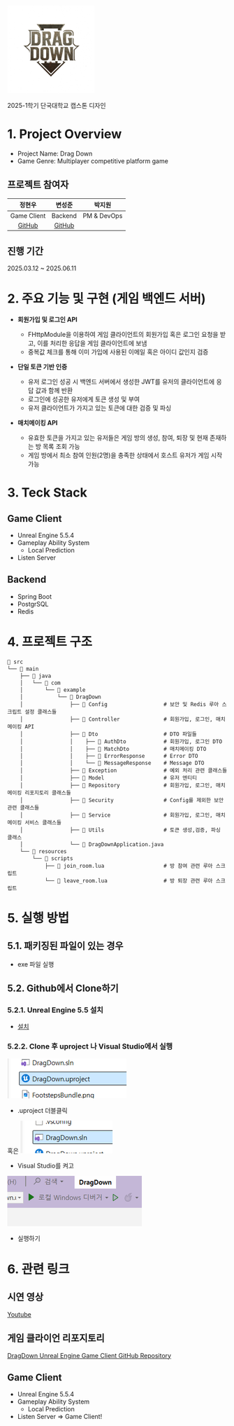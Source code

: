 <img src="Images/logo.png" alt="logo" width="200">

2025-1학기 단국대학교 캡스톤 디자인

# 1. Project Overview
- Project Name: Drag Down
- Game Genre: Multiplayer competitive platform game

## 프로젝트 참여자
| 정현우 | 변성준 | 박지원 |
|:------:|:------:|:------:|
| Game Client | Backend | PM & DevOps |
| [GitHub](https://github.com/Lagooneng) | [GitHub](https://github.com/Coffeecaat) |  |

## 진행 기간
2025.03.12 ~ 2025.06.11

# 2. 주요 기능 및 구현 (게임 백엔드 서버)

- **회원가입 및 로그인 API**
  - FHttpModule을 이용하여 게임 클라이언트의 회원가입 혹은 로그인 요청을 받고, 이를 처리한 응답을 게임 클라이언트에 보냄
  - 중복값 체크를 통해 이미 가입에 사용된 이메일 혹은 아이디 값인지 검증
 
- **단일 토큰 기반 인증**
  - 유저 로그인 성공 시 백엔드 서버에서 생성한 JWT를 유저의 클라이언트에 응답 값과 함께 반환
  - 로그인에 성공한 유저에게 토큰 생성 및 부여
  - 유저 클라이언트가 가지고 있는 토큰에 대한 검증 및 파싱 
 
- **매치메이킹 API**
  - 유효한 토큰을 가지고 있는 유저들은 게임 방의 생성, 참여, 퇴장 및 현재 존재하는 방 목록 조회 가능
  - 게임 방에서 최소 참여 인원(2명)을 충족한 상태에서 호스트 유저가 게임 시작 가능


# 3. Teck Stack
## Game Client
- Unreal Engine 5.5.4
- Gameplay Ability System
  - Local Prediction
- Listen Server

## Backend
- Spring Boot
- PostgrSQL
- Redis

# 4. 프로젝트 구조
```plaintext
📁 src
└── 📁 main
    ├── 📁 java
    │   └── 📁 com
    │       └── 📁 example
    │           └── 📁 DragDown
    │               ├── 📁 Config                  # 보안 및 Redis 루아 스크립트 설정 클래스들
    │               ├── 📁 Controller              # 회원가입, 로그인, 매치메이킹 API
    │               ├── 📁 Dto                     # DTO 파일들
    │               │    ├── 📁 AuthDto            # 회원가입, 로그인 DTO
    │               │    ├── 📁 MatchDto           # 매치메이킹 DTO
    │               │    ├── 📜 ErrorResponse      # Error DTO
    │               │    └── 📜 MessageResponse    # Message DTO
    │               ├── 📁 Exception               # 예외 처리 관련 클래스들
    │               ├── 📁 Model                   # 유저 엔티티
    │               ├── 📁 Repository              # 회원가입, 로그인, 매치메이킹 리포지토리 클래스들
    │               ├── 📁 Security                # Config를 제외한 보안 관련 클래스들
    │               ├── 📁 Service                 # 회원가입, 로그인, 매치메이킹 서비스 클래스들
    │               ├── 📁 Utils                   # 토큰 생성,검증, 파싱 클래스
    │               └── 📜 DragDownApplication.java
    └── 📁 resources
        └── 📁 scripts
            ├── 📜 join_room.lua                   # 방 참여 관련 루아 스크립트
            └── 📜 leave_room.lua                  # 방 퇴장 관련 루아 스크립트
```

# 5. 실행 방법
## 5.1. 패키징된 파일이 있는 경우
- exe 파일 실행

## 5.2. Github에서 Clone하기
### 5.2.1. Unreal Engine 5.5 설치
- [설치](https://www.unrealengine.com/ko/download)

### 5.2.2. Clone 후 uproject 나 Visual Studio에서 실행
![start1](Images/start1.png)
- .uproject 더블클릭

혹은
![start2-1](Images/start2-1.png)
- Visual Studio를 켜고

![start2-2](Images/start2-2.png)
- 실행하기

# 6. 관련 링크
## 시연 영상
[Youtube](https://www.youtube.com/watch?v=jUFSaVU_6lU)

## 게임 클라이언 리포지토리
[DragDown Unreal Engine Game Client GitHub Repository](https://github.com/Lagooneng/DragDown)
## Game Client
- Unreal Engine 5.5.4
- Gameplay Ability System
  - Local Prediction
- Listen Server
=> Game Client!
